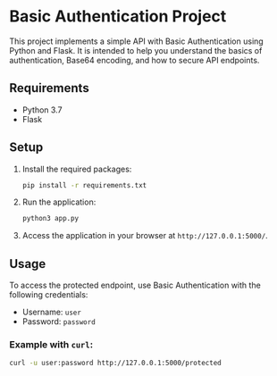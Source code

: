 # Basic Authentication Project

This project implements a simple API with Basic Authentication using Python and Flask. It is intended to help you understand the basics of authentication, Base64 encoding, and how to secure API endpoints.

## Requirements

- Python 3.7
- Flask

## Setup

1. Install the required packages:

    ```bash
    pip install -r requirements.txt
    ```

2. Run the application:

    ```bash
    python3 app.py
    ```

3. Access the application in your browser at `http://127.0.0.1:5000/`.

## Usage

To access the protected endpoint, use Basic Authentication with the following credentials:

- Username: `user`
- Password: `password`

### Example with `curl`:

```bash
curl -u user:password http://127.0.0.1:5000/protected
